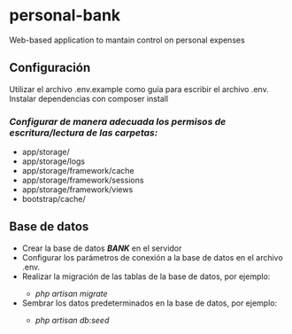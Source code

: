 # personal-bank
Web-based application to mantain control on personal expenses


<h2><b>Configuración </b></h2>

Utilizar el archivo .env.example como guía para escribir el archivo .env.
Instalar dependencias con composer install

<h3><i>Configurar de manera adecuada los permisos de escritura/lectura de las carpetas:</i></h3>
<ul>
<li>app/storage/</li>
<li>app/storage/logs</li>
<li>app/storage/framework/cache</li>
<li>app/storage/framework/sessions</li>
<li>app/storage/framework/views</li>
<li>bootstrap/cache/</li>
</ul>

<h2><b>Base de datos</b></h2>
<ul>
<li>Crear la base de datos <i><b>BANK</b></i> en el servidor</li>
<li>Configurar los parámetros de conexión a la base de datos en el archivo .env.</li>
<li>Realizar la migración de las tablas de la base de datos, por ejemplo:</li>
  <ul>
  <li><i>php artisan migrate</i></li>
   </ul>
<li>Sembrar los datos predeterminados en la base de datos, por ejemplo:</li>
  <ul>
  <li><i>php artisan db:seed</i></li>
  </ul>
  </ul>
